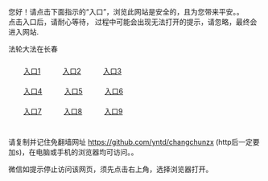 您好！请点击下面指示的“入口”，浏览此网站是安全的，且为您带来平安。。 <br/>
点击入口后，请耐心等待， 过程中可能会出现无法打开的提示，请忽略，最终会进入网站. </br>

法轮大法在长春<br/>
<div style="padding:10px"><a style="margin:20px" target="_blank" href="https://d5xfgerouwnb7.cloudfront.net/2Qpsp?vqgvbzmd" id="ccLink1" rel="nofollow">入口1</a> <a target="_blank" style="margin:20px" href="https://dzetyyjrqqe1w.cloudfront.net/2Qpsp?zgbupf" id="ccLink2" rel="nofollow">入口2</a> <a style="margin:20px" target="_blank" href="https://dp0bko7pef7mm.cloudfront.net/2Qpsp?ydcvvou" id="ccLink3" rel="nofollow">入口3</a></div>

<div style="padding:10px" ><a style="margin:20px" target="_blank" href="https://d5xfgerouwnb7.cloudfront.net/2Qpsp?vqgvbzmd" id="ccLink4" rel="nofollow">入口4</a> <a style="margin:20px" href="https://dzetyyjrqqe1w.cloudfront.net/2Qpsp?zgbupf" target="_blank" id="ccLink5" rel="nofollow">入口5</a> <a style="margin:20px" href="https://dp0bko7pef7mm.cloudfront.net/2Qpsp?ydcvvou" target="_blank" id="ccLink6" rel="nofollow">入口6</a></div>

<div style="padding:10px"><a style="margin:20px" target="_blank" href="https://d5xfgerouwnb7.cloudfront.net/2Qpsp?vqgvbzmd" id="ccLink7" rel="nofollow">入口7</a> <a style="margin:20px" href="https://dzetyyjrqqe1w.cloudfront.net/2Qpsp?zgbupf" target="_blank" id="ccLink8" rel="nofollow">入口8</a> <a style="margin:20px" target="_blank" href="https://dp0bko7pef7mm.cloudfront.net/2Qpsp?ydcvvou" id="ccLink9" rel="nofollow">入口9</a></div>

<br/>



请复制并记住免翻墙网址 https://github.com/yntd/changchunzx (http后一定要加s)，在电脑或手机的浏览器均可访问。。<br/>

微信如提示停止访问该网页，须先点击右上角，选择浏览器打开。

